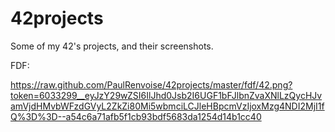 42projects
==========

Some of my 42's projects, and their screenshots.

FDF:


https://raw.github.com/PaulRenvoise/42projects/master/fdf/42.png?token=6033299__eyJzY29wZSI6IlJhd0Jsb2I6UGF1bFJlbnZvaXNlLzQycHJvamVjdHMvbWFzdGVyL2ZkZi80Mi5wbmciLCJleHBpcmVzIjoxMzg4NDI2MjI1fQ%3D%3D--a54c6a71afb5f1cb93bdf5683da1254d14b1cc40
